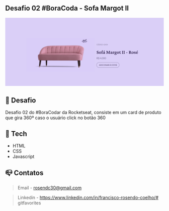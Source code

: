 ## Desafio 02 #BoraCoda - Sofa Margot II

![Preview](./.github/preview.png)

## :dart:  Desafio

Desafio 02 do #BoraCodar da Rocketseat, consiste em um card de produto que gira 360º caso o usuário click no botão 360

## :nut_and_bolt: Tech

* HTML
* CSS
* Javascript 

## :mailbox_closed: Contatos

> Email - rosendc30@gmail.com

> Linkedin - https://www.linkedin.com/in/francisco-rosendo-coelho/# gitfavorites
